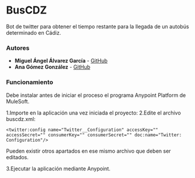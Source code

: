 # BusCDZ

Bot de twitter para obtener el tiempo restante para la llegada de un autobús determinado en Cádiz.


### Autores

* **Miguel Ángel Álvarez García** - [GitHub](https://github.com/IamMiguelAA)
* **Ana Gómez González** - [GitHub](https://github.com/angoglez)


### Funcionamiento

Debe instalar antes de iniciar el proceso el programa Anypoint Platform de MuleSoft.

1.Importe en la aplicación una vez iniciada el proyecto:
2.Edite el archivo buscdz.xml:
```
<twitter:config name="Twitter__Configuration" accessKey="" accessSecret="" consumerKey="" consumerSecret="" doc:name="Twitter: Configuration"/>
```
  Pueden existir otros apartados en ese mismo archivo que deben ser editados.

3.Ejecutar la aplicación mediante Anypoint.
